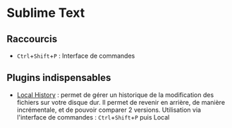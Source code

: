 # Sublime Text

## Raccourcis
* ``Ctrl``+``Shift``+``P`` : Interface de commandes

## Plugins indispensables

* [Local History](https://github.com/vishr/local-history) : permet de gérer un historique de la modification des fichiers sur votre disque dur. Il permet de revenir en arrière, de manière incrémentale, et de pouvoir comparer 2 versions. Utilisation via l'interface de commandes : ``Ctrl``+``Shift``+``P`` puis Local
